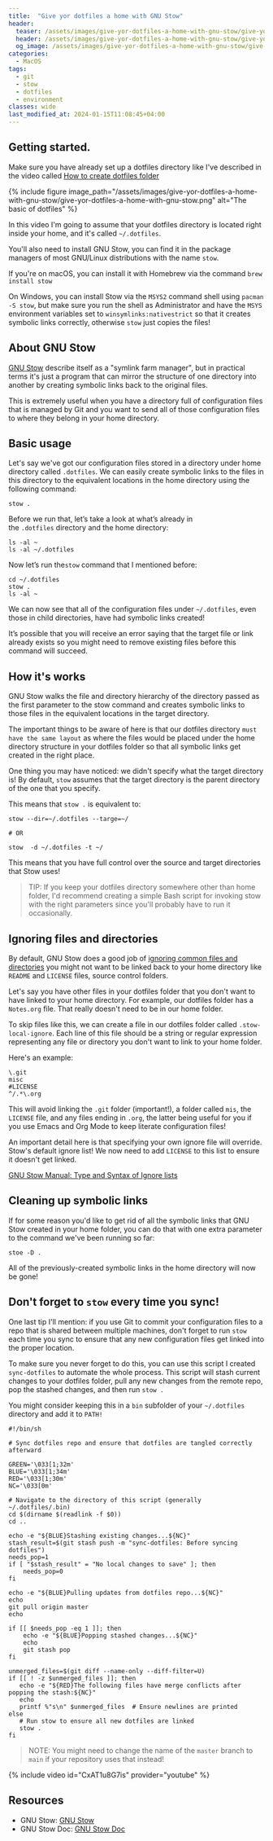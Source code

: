```yaml
---
title:  "Give yor dotfiles a home with GNU Stow"
header:
  teaser: /assets/images/give-yor-dotfiles-a-home-with-gnu-stow/give-yor-dotfiles-a-home-with-gnu-stow.png
  header: /assets/images/give-yor-dotfiles-a-home-with-gnu-stow/give-yor-dotfiles-a-home-with-gnu-stow.png
  og_image: /assets/images/give-yor-dotfiles-a-home-with-gnu-stow/give-yor-dotfiles-a-home-with-gnu-stow.png
categories:
  - MacOS
tags:
  - git
  - stow
  - dotfiles
  - environment
classes: wide
last_modified_at: 2024-01-15T11:08:45+04:00
---
```


## Getting started.
Make sure you have already set up a dotfiles directory like I've described in the video called [How to create dotfiles folder](https://mbagrat.com/macos/how-to-create-dotfiles-folder/)

{% include figure image_path="/assets/images/give-yor-dotfiles-a-home-with-gnu-stow/give-yor-dotfiles-a-home-with-gnu-stow.png" alt="The basic of dotfiles" %}

In this video I'm going to assume that your dotfiles directory is located right inside your home, and it's called `~/.dotfiles`.

You'll also need to install GNU Stow, you can find it in the package managers of most GNU/Linux distributions with the name `stow`.

If you're on macOS, you can install it with Homebrew via the command `brew install stow`

On Windows, you can install Stow via the `MSYS2` command shell using `pacman -S stow`, but make sure you run the shell as Administrator and have the `MSYS` environment variables set to `winsymlinks:nativestrict` so that it creates symbolic links correctly, otherwise `stow` just copies the files!

## About GNU Stow
[GNU Stow](https://www.gnu.org/software/stow/) describe itself as a "symlink farm manager", but in practical terms it's just a program that can mirror the structure of one directory into another by creating symbolic links back to the original files.

This is extremely useful when you have a directory full of configuration files that is managed by Git and you want to send all of those configuration files to where they belong in your home directory.

## Basic usage

Let's say we've got our configuration files stored in a directory under home directory called `.dotfiles`. We can easily create symbolic links to the files in this directory to the equivalent locations in the home directory using the following command:

```shell
stow .
```

Before we run that, let’s take a look at what’s already in the `.dotfiles` directory and the home directory:

```shell
ls -al ~
ls -al ~/.dotfiles
```

Now let’s run the`stow` command that I mentioned before:

```shell
cd ~/.dotfiles
stow .
ls -al ~
```

We can now see that all of the configuration files under `~/.dotfiles`, even those in child directories, have had symbolic links created!

It’s possible that you will receive an error saying that the target file or link already exists so you might need to remove existing files before this command will succeed.

## How it's works
GNU Stow walks the file and directory hierarchy of the directory passed as the first parameter to the stow command and creates symbolic links to those files in the equivalent locations in the target directory.

The important things to be aware of here is that our dotfiles directory `must have the same layout` as where the files would be placed under the home directory structure in your dotfiles folder so that all symbolic links get created in the right place.

One thing you may have noticed: we didn't specify what the target directory is! By default, `stow` assumes that the target directory is the parent directory of the one that you specify.

This means that `stow .` is equivalent to:

```shell
stow --dir=~/.dotfiles --targe=~/

# OR

stow  -d ~/.dotfiles -t ~/
```

This means that you have full control over the source and target directories that Stow uses!

> TIP: If you keep your dotfiles directory somewhere other than home folder, I'd recommend creating a simple Bash script for invoking stow with the right parameters since you'll probably have to run it occasionally.

## Ignoring files and directories
By default, GNU Stow does a good job of [ignoring common files and directories](https://www.gnu.org/software/stow/manual/stow.html#Types-And-Syntax-Of-Ignore-Lists) you might not want to be linked back to your home directory like `README` and `LICENSE` files, source control folders.

Let's say you have other files in your dotfiles folder that you don't want to have linked to your home directory. For example, our dotfiles folder has a `Notes.org` file. That really doesn't need to be in our home folder.

To skip files like this, we can create a file in our dotfiles folder called `.stow-local-ignore`. Each line of this file should be a string or regular expression representing any file or directory you don't want to link to your home folder.

Here's an example:

```shell
\.git
misc
#LICENSE
^/.*\.org
```

This will avoid linking the `.git` folder (important!), a folder called `mis`, the `LICENSE` file, and any files ending in `.org`, the latter being useful for you if you use Emacs and Org Mode to keep literate configuration files!

An important detail here is that specifying your own ignore file will override. Stow's default ignore list! We now need to add `LICENSE` to this list to ensure it doesn't get linked.

[GNU Stow Manual: Type and Syntax of Ignore lists](https://www.gnu.org/software/stow/manual/html_node/Types-And-Syntax-Of-Ignore-Lists.html)

## Cleaning up symbolic links
If for some reason you'd like to get rid of all the symbolic links that GNU Stow created in your home folder, you can do that with one extra parameter to the command we've been running so far:

```shell
stoe -D .
```

All of the previously-created symbolic links in the home directory will now be gone!

## Don't forget to `stow` every time you sync!
One last tip I'll mention: if you use Git to commit your configuration files to a repo that is shared between multiple machines, don't forget to run `stow` each time you sync to ensure that any new configuration files get linked into the proper location.

To make sure you never forget to do this, you can use this script I created `sync-dotfiles` to automate the whole process. This script will stash current changes to your dotfiles folder, pull any new changes from the remote repo, pop the stashed changes, and then run `stow .`

You might consider keeping this in a `bin` subfolder of your `~/.dotfiles` directory and add it to `PATH!`

```shell
#!/bin/sh

# Sync dotfiles repo and ensure that dotfiles are tangled correctly afterward

GREEN='\033[1;32m'
BLUE='\033[1;34m'
RED='\033[1;30m'
NC='\033[0m'

# Navigate to the directory of this script (generally ~/.dotfiles/.bin)
cd $(dirname $(readlink -f $0))
cd ..

echo -e "${BLUE}Stashing existing changes...${NC}"
stash_result=$(git stash push -m "sync-dotfiles: Before syncing dotfiles")
needs_pop=1
if [ "$stash_result" = "No local changes to save" ]; then
    needs_pop=0
fi

echo -e "${BLUE}Pulling updates from dotfiles repo...${NC}"
echo
git pull origin master
echo

if [[ $needs_pop -eq 1 ]]; then
    echo -e "${BLUE}Popping stashed changes...${NC}"
    echo
    git stash pop
fi

unmerged_files=$(git diff --name-only --diff-filter=U)
if [[ ! -z $unmerged_files ]]; then
   echo -e "${RED}The following files have merge conflicts after popping the stash:${NC}"
   echo
   printf %"s\n" $unmerged_files  # Ensure newlines are printed
else
   # Run stow to ensure all new dotfiles are linked
   stow .
fi
```

> NOTE: You might need to change the name of the `master` branch to `main` if your repository uses that instead!

{% include video id="CxAT1u8G7is" provider="youtube" %}

## Resources
- GNU Stow: [GNU Stow](https://www.gnu.org/software/stow/)
- GNU Stow Doc: [GNU Stow Doc](https://www.gnu.org/software/stow/manual/stow.html)

